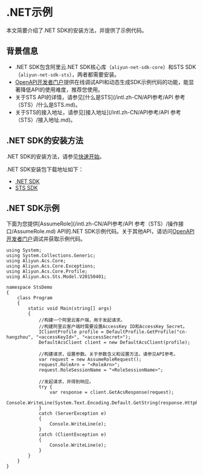 # .NET示例

本文简要介绍了.NET SDK的安装方法，并提供了示例代码。

## 背景信息

-   .NET SDK包含阿里云.NET SDK核心库（`aliyun-net-sdk-core`）和STS SDK（`aliyun-net-sdk-sts`），两者都需要安装。
-   [OpenAPI开发者门户](https://next.api.aliyun.com/api/Sts)提供在线调试API和动态生成SDK示例代码的功能，能显著降低API的使用难度，推荐您使用。
-   关于STS API的详情，请参见[什么是STS](/intl.zh-CN/API参考/API 参考（STS）/什么是STS.md)。
-   关于STS的接入地址，请参见[接入地址](/intl.zh-CN/API参考/API 参考（STS）/接入地址.md)。

## .NET SDK的安装方法

.NET SDK的安装方法，请参见[快速开始]()。

.NET SDK安装包下载地址如下：

-   [.NET SDK](https://github.com/aliyun/aliyun-openapi-net-sdk/tree/master/aliyun-net-sdk-core)
-   [STS SDK](https://github.com/aliyun/aliyun-openapi-net-sdk/tree/master/aliyun-net-sdk-sts)

## .NET SDK示例

下面为您提供[AssumeRole](/intl.zh-CN/API参考/API 参考（STS）/操作接口/AssumeRole.md) API的.NET SDK示例代码。关于其他API，请访问[OpenAPI开发者门户](https://next.api.aliyun.com/api/Sts)调试并获取示例代码。

```
using System;
using System.Collections.Generic;
using Aliyun.Acs.Core;
using Aliyun.Acs.Core.Exceptions;
using Aliyun.Acs.Core.Profile;
using Aliyun.Acs.Sts.Model.V20150401;

namespace StsDemo
{
    class Program
    {
        static void Main(string[] args)
        {
            //构建一个阿里云客户端，用于发起请求。
            //构建阿里云客户端时需要设置AccessKey ID和AccessKey Secret。
            IClientProfile profile = DefaultProfile.GetProfile("cn-hangzhou", "<accessKeyId>", "<accessSecret>");
            DefaultAcsClient client = new DefaultAcsClient(profile);

            //构建请求，设置参数。关于参数含义和设置方法，请参见API参考。
            var request = new AssumeRoleRequest();
            request.RoleArn = "<RoleArn>";
            request.RoleSessionName = "<RoleSessionName>";

            //发起请求，并得到响应。
            try {
                var response = client.GetAcsResponse(request);
                Console.WriteLine(System.Text.Encoding.Default.GetString(response.HttpResponse.Content));
            }
            catch (ServerException e)
            {
                Console.WriteLine(e);
            }
            catch (ClientException e)
            {
                Console.WriteLine(e);
            }
        }
    }
}
```


